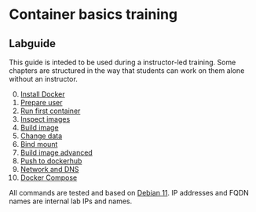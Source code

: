 # Container basics training
## Labguide

This guide is inteded to be used during a instructor-led training. Some chapters are structured in the way that students can work on them alone without an instructor.

0) [Install Docker](doc/Labguide/install-docker.md)
1) [Prepare user](doc/Labguide/prepare-user.md)
2) [Run first container](doc/Labguide/run-first-container.md)
3) [Inspect images](doc/Labguide/inspect-images.md)
4) [Build image](doc/Labguide/build-image.md)
5) [Change data](doc/Labguide/change-data.md)
6) [Bind mount](doc/Labguide/bind-mount.md)
7) [Build image advanced](doc/Labguide/build-image-advanced.md)
8) [Push to dockerhub](doc/Labguide/push-to-dockerhub.md)
9) [Network and DNS](doc/Labguide/network-and-dns.md)
10) [Docker Compose](doc/Labguide/docker-compose.md)


All commands are tested and based on [Debian 11](https://www.debian.org/). IP addresses and FQDN names are internal lab IPs and names.
